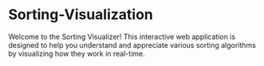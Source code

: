 # Sorting-Visualization
Welcome to the Sorting Visualizer! This interactive web application is designed to help you understand and appreciate various sorting algorithms by visualizing how they work in real-time.
